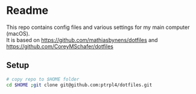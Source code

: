 # Readme
This repo contains config files and various settings for my main computer (macOS).  
It is based on https://github.com/mathiasbynens/dotfiles and https://github.com/CoreyMSchafer/dotfiles

## Setup
```bash
# copy repo to $HOME folder
cd $HOME ;git clone git@github.com:ptrpl4/dotfiles.git
```